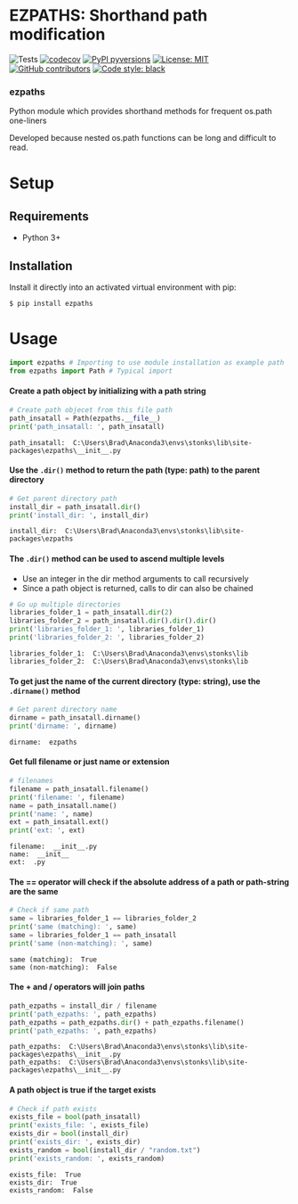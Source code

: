 # EZPATHS: Shorthand path modification
![Tests](https://github.com/Gastropod/ezpaths/actions/workflows/ci.yml/badge.svg)
[![codecov](https://codecov.io/gh/Gastropod/ezpaths/branch/main/graph/badge.svg?token=P1OOP0UNVU)](https://codecov.io/gh/Gastropod/ezpaths)
[![PyPI pyversions](https://img.shields.io/pypi/pyversions/ezpaths.svg)](https://pypi.python.org/pypi/ezpaths/)
[![License: MIT](https://img.shields.io/badge/License-MIT-yellow.svg)](https://github.com/Gastropod/ezpaths/blob/main/LICENSE)
[![GitHub contributors](https://img.shields.io/github/contributors/Gastropod/ezpaths.svg)](https://GitHub.com/Gastropod/ezpaths/graphs/contributors/)
[![Code style: black](https://img.shields.io/badge/code%20style-black-000000.svg)](https://github.com/psf/black)
### ezpaths
Python module which provides shorthand methods for frequent os.path one-liners

Developed because nested os.path functions can be long and difficult to read.


# Setup


## Requirements

* Python 3+

## Installation


Install it directly into an activated virtual environment with pip:

```text
$ pip install ezpaths
```


# Usage


```python
import ezpaths # Importing to use module installation as example path
from ezpaths import Path # Typical import
```

#### Create a path object by initializing with a path string


```python
# Create path objecet from this file path
path_insatall = Path(ezpaths.__file__)
print('path_insatall: ', path_insatall)
```

    path_insatall:  C:\Users\Brad\Anaconda3\envs\stonks\lib\site-packages\ezpaths\__init__.py
    

#### Use the <code>.dir()</code> method to return the path (type: path) to the parent directory 


```python
# Get parent directory path
install_dir = path_insatall.dir()
print('install_dir: ', install_dir)
```

    install_dir:  C:\Users\Brad\Anaconda3\envs\stonks\lib\site-packages\ezpaths
    

#### The <code>.dir()</code> method can be used to ascend multiple levels
* Use an integer in the dir method arguments to call recursively
* Since a path object is returned, calls to dir can also be chained


```python
# Go up multiple directories
libraries_folder_1 = path_insatall.dir(2)
libraries_folder_2 = path_insatall.dir().dir().dir()
print('libraries_folder_1: ', libraries_folder_1)
print('libraries_folder_2: ', libraries_folder_2)
```

    libraries_folder_1:  C:\Users\Brad\Anaconda3\envs\stonks\lib
    libraries_folder_2:  C:\Users\Brad\Anaconda3\envs\stonks\lib
    

#### To get just the name of the current directory (type: string), use the <code>.dirname()</code> method


```python
# Get parent directory name
dirname = path_insatall.dirname()
print('dirname: ', dirname)
```

    dirname:  ezpaths
    

#### Get full filename or just name or extension


```python
# filenames
filename = path_insatall.filename()
print('filename: ', filename)
name = path_insatall.name()
print('name: ', name)
ext = path_insatall.ext()
print('ext: ', ext)
```

    filename:  __init__.py
    name:  __init__
    ext:  .py
    

#### The == operator will check if the absolute address of a path or path-string are the same


```python
# Check if same path
same = libraries_folder_1 == libraries_folder_2
print('same (matching): ', same)
same = libraries_folder_1 == path_insatall
print('same (non-matching): ', same)
```

    same (matching):  True
    same (non-matching):  False
    

#### The + and / operators will join paths


```python
path_ezpaths = install_dir / filename
print('path_ezpaths: ', path_ezpaths)
path_ezpaths = path_ezpaths.dir() + path_ezpaths.filename()
print('path_ezpaths: ', path_ezpaths)
```

    path_ezpaths:  C:\Users\Brad\Anaconda3\envs\stonks\lib\site-packages\ezpaths\__init__.py
    path_ezpaths:  C:\Users\Brad\Anaconda3\envs\stonks\lib\site-packages\ezpaths\__init__.py
    

#### A path object is true if the target exists


```python
# Check if path exists
exists_file = bool(path_insatall)
print('exists_file: ', exists_file)
exists_dir = bool(install_dir)
print('exists_dir: ', exists_dir)
exists_random = bool(install_dir / "random.txt")
print('exists_random: ', exists_random)
```

    exists_file:  True
    exists_dir:  True
    exists_random:  False
    

